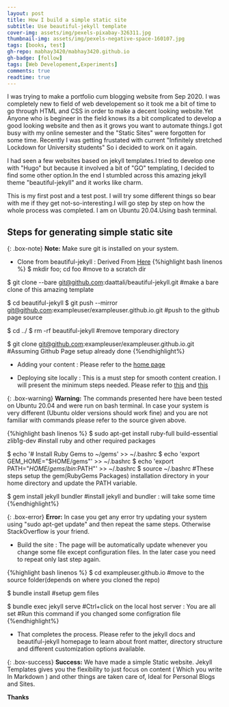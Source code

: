 ```yaml
---
layout: post
title: How I build a simple static site
subtitle: Use beautiful-jekyll template
cover-img: assets/img/pexels-pixabay-326311.jpg
thumbnail-img: assets/img/pexels-negative-space-160107.jpg
tags: [books, test]
gh-repo: mabhay3420/mabhay3420.github.io
gh-badge: [follow]
tags: [Web Developement,Experiments]
comments: true
readtime: true
---
```


I was trying to make a portfolio cum blogging website from Sep 2020. I was completely new to field of web developement so it took me a bit of time to go through HTML and CSS in order to make a decent looking website.Yet Anyone who is begineer in the field knows its a bit complicated to develop a good looking website and then as it grows you want to automate things.I got busy with my online semester and the "Static Sites" were forgotten for some time. Recently I was getting frustated with current "Infinitely stretched Lockdown for University students" So i decided to work on it again.

I had seen a few websites based on jekyll templates.I tried to develop one with "Hugo" but because it involved a bit of "GO" templating, I decided to find some other option.In the end I stumbled across this amazing jekyll theme "beautiful-jekyll" and it works like charm.

This is my first post and a test post. I will try some different things so bear with me if they get not-so-interesting.I will go step by step on how the whole process was completed. I am on Ubuntu 20.04.Using bash terminal.

## Steps for generating simple static site

{: .box-note}
**Note:** Make sure git is installed on your system.

- Clone from beautiful-jekyll : Derived From [Here](https://stackoverflow.com/questions/6613166/how-to-duplicate-a-git-repository-without-forking)
{%highlight bash linenos %}
$ mkdir foo; cd foo
#move to a scratch dir

$ git clone --bare git@github.com:daattali/beautiful-jekyll.git
#make a bare clone of this amazing template

$ cd beautiful-jekyll
$ git push --mirror git@github.com:exampleuser/exampleuser.github.io.git
#push to the github page source

$ cd ../
$ rm -rf beautiful-jekyll
#remove temporary directory

$ git clone git@github.com:exampleuser/exampleuser.github.io.git
#Assuming Github Page setup already done
{%endhighlight%}

- Adding your content : Please refer to the [home page](https://github.com/daattali/beautiful-jekyll)

- Deploying site locally : This is a must step for smooth content creation. I will present the minimum steps needed. Please refer to [this](https://docs.github.com/en/pages/setting-up-a-github-pages-site-with-jekyll/testing-your-github-pages-site-locally-with-jekyll) and [this](https://jekyllrb.com/docs/installation/)

{: .box-warning}
**Warning:** The commands presented here have been tested on Ubuntu 20.04 and were run on bash terminal. In case your system is very different (Ubuntu older versions should work fine) and you are not familiar with commands please refer to the source given above.

{%highlight bash linenos %}
$ sudo apt-get install ruby-full build-essential zlib1g-dev
#install ruby and other required packages

$ echo '# Install Ruby Gems to ~/gems' >> ~/.bashrc
$ echo 'export GEM_HOME="$HOME/gems"' >> ~/.bashrc
$ echo 'export PATH="$HOME/gems/bin:$PATH"' >> ~/.bashrc
$ source ~/.bashrc
#These steps setup the gem(RubyGems Packages) installation directory in your home directory and update the PATH variable.

$ gem install jekyll bundler
#install jekyll and bundler : will take some time
{%endhighlight%}

{: .box-error}
**Error:** In case you get any error try updating your system using "sudo apt-get update" and then repeat the same steps. Otherwise StackOverflow is your friend.

- Build the site : The page will be automatically update whenever you change some file except configuration files. In the later case you need to repeat only last step again.

{%highlight bash linenos %}
$ cd exampleuser.github.io
#move to the source folder(depends on where you cloned the repo)

$ bundle install
#setup gem files

$ bundle exec jekyll serve
#Ctrl+click on the local host server : You are all set
#Run this command if you changed some configration file
{%endhighlight%}

- That completes the process. Please refer to the jekyll docs and beautiful-jekyll homepage to learn about front matter, directory structure and different
customization options available.

{: .box-success}
**Success:** We have made a simple Static website. Jekyll Templates gives you the flexibility to just focus on content ( Which you write In Markdown ) and other things are taken care of, Ideal for Personal Blogs and Sites.

**Thanks**